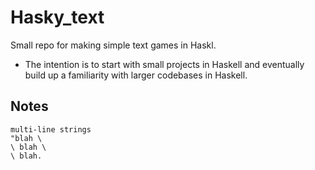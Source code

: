 # Hasky_text
Small repo for making simple text games in Haskl. 

- The intention is to start with small projects in Haskell and eventually build up a familiarity with
  larger codebases in Haskell.
  
## Notes

```
multi-line strings
"blah \
\ blah \
\ blah.

```
